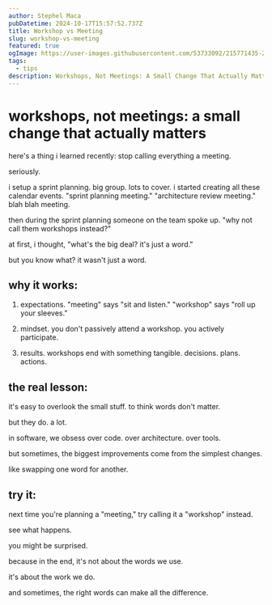 ```yaml
---
author: Stephel Maca
pubDatetime: 2024-10-17T15:57:52.737Z
title: Workshop vs Meeting
slug: workshop-vs-meeting
featured: true
ogImage: https://user-images.githubusercontent.com/53733092/215771435-25408246-2309-4f8b-a781-1f3d93bdf0ec.png
tags:
  - tips
description: Workshops, Not Meetings: A Small Change That Actually Matters - how a simple word swap can transform team dynamics
--- 
```


# workshops, not meetings: a small change that actually matters

here's a thing i learned recently: stop calling everything a meeting.

seriously.

i setup a sprint planning. big group. lots to cover. i started creating all these calendar events. "sprint planning meeting." "architecture review meeting." blah blah meeting.

then during the sprint planning someone on the team spoke up. "why not call them workshops instead?"

at first, i thought, "what's the big deal? it's just a word."

but you know what? it wasn't just a word.

## why it works:

1. expectations. "meeting" says "sit and listen." "workshop" says "roll up your sleeves."

2. mindset. you don't passively attend a workshop. you actively participate.

3. results. workshops end with something tangible. decisions. plans. actions.

## the real lesson:

it's easy to overlook the small stuff. to think words don't matter.

but they do. a lot.

in software, we obsess over code. over architecture. over tools.

but sometimes, the biggest improvements come from the simplest changes.

like swapping one word for another.

## try it:

next time you're planning a "meeting," try calling it a "workshop" instead.

see what happens.

you might be surprised.

because in the end, it's not about the words we use.

it's about the work we do.

and sometimes, the right words can make all the difference.